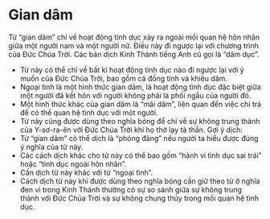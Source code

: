 # Gian dâm

Từ “gian dâm” chỉ về hoạt động tình dục xảy ra ngoài mối quan hệ hôn nhân giữa một người nam và một người nữ. Điều này đi ngược lại với chương trình của Đức Chúa Trời. Các bản dịch Kinh Thánh tiếng Anh cũ gọi là “dâm dục”. 
- Từ này có thể chỉ về bất kì hoạt động tình dục nào đi ngược lại với ý muốn của Đức Chúa Trời, bao gồm cả đồng tính và khiêu dâm. 
- Ngoại tình là một hình thức gian dâm, là hoạt động tình dục đặc biệt giữa một người đã kết hôn với người không phải là phối ngẫu của người đó. 
- Một hình thức khác của gian dâm là “mãi dâm”, liên quan đến việc chi trả để có thể quan hệ tình dục với một người. 
- Từ này cũng được dùng theo nghĩa bóng để chỉ về sự không trung thành của Y-sơ-ra-ên với Đức Chúa Trời khi họ thờ lạy tà thần. 
Gợi ý dịch: 
- Từ “gian dâm” có thể dịch là “phóng đãng” nếu người ta hiểu được đúng ý nghĩa của từ này. 
- Các cách dịch khác cho từ này có thể bao gồm “hành vi tình dục sai trái” hoặc “tình dục ngoài hôn nhân”.  
- Cần dịch từ này khác với từ “ngoại tình”.  
- Cách dịch từ này khi được dùng theo nghĩa bóng cần giữ theo từ ở nghĩa đen vì trong Kinh Thánh thường có sự so sánh giữa sự không trung thành với Đức Chúa Trời và sự không chung thủy trong mối quan hệ tình dục.

